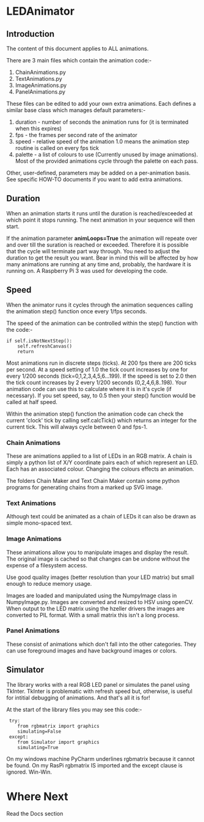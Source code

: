 # LEDAnimator

## Introduction

The content of this document applies to ALL animations.

There are 3 main files which contain the animation code:-
1. ChainAnimations.py
2. TextAnimations.py
3. ImageAnimations.py 
4. PanelAnimations.py  

These files can be edited to add your own extra animations. Each defines a similar base class which manages default parameters:-

1. duration - number of seconds the animation runs for (it is terminated when this expires)
2. fps - the frames per second rate of the animator
3. speed - relative speed of the animation 1.0 means the animation step routine is called on every fps tick
4. palette - a list of colours to use (Currently unused by image animations). Most of the provided animations cycle through the palette on each pass.

Other, user-defined, parameters may be added on a per-animation basis. See specific HOW-TO documents if you want to add extra animations.


## Duration

When an animation starts it runs until the duration is reached/exceeded at which point it stops running. The next 
animation in your sequence will then start.

If the animation parameter **animLoops=True** the animation will repeate over and over till the suration is 
reached or exceeded. Therefore it is possible that the cycle will terminate part way through. You 
need to adjust the duration to get the result you want. Bear in mind this will be affected by how many animations are running at any time and, probably, the hardware it is running on. A Raspberry Pi 3 was used for developing the code.


## Speed
When the animator runs it cycles through the animation sequences calling the animation step() function once every 1/fps seconds. 

The speed of the animation can be controlled within the step() function with the code:- 

```
if self.isNotNextStep(): 
    self.refreshCanvas()
    return
```

Most animations run in discrete steps (ticks). At 200 fps there are 200 ticks per second. At a speed setting of 1.0 the tick count increases by one for every 1/200 seconds (tick=0,1,2,3,4,5,6...199). If the speed is set to 2.0 then the tick count increases by 2 every 1/200 seconds (0,2,4,6,8..198). Your animation code can use this to calculate where it is in it's cycle (if necessary).
If you set speed, say, to 0.5 then your step() function would be called at half speed.

Within the animation step() function the animation code can check the current 'clock' tick by calling self.calcTick() which returns an integer for the current tick. This will always cycle between 0 and fps-1.

### Chain Animations

These are animations applied to a list of LEDs in an RGB matrix. A chain is simply a python list of X/Y coordinate pairs each of which represent an LED. Each has an associated colour. Changing the colours effects an animation.

The folders Chain Maker and Text Chain Maker contain some python programs for generating chains from a marked up SVG image.

### Text Animations

Although text could be animated as a chain of LEDs it can also be drawn as simple mono-spaced text.

### Image Animations

These animations allow you to manipulate images and display the result. The original image is cached so that changes can be undone without the expense of a filesystem access. 

Use good quality images (better resolution than your LED matrix) but small enough to reduce memory usage.

Images are loaded and manipulated using the NumpyImage class in NumpyImage.py. Images are converted and resized to HSV using openCV. When output to the LED matrix using the hzeller drivers the images are converted to PIL format. With a small matrix this isn't a long process.

### Panel Animations

These consist of animations which don't fall into the other categories. They can use foreground images and have 
background images or colors.


## Simulator

The library works with a real RGB LED panel or simulates the panel using TkInter. TkInter is problematic with refresh speed but, otherwise, is useful for intitial debugging of animations. And that's all it is for!

At the start of the library files you may see this code:-

```
 try:
    from rgbmatrix import graphics    
    simulating=False    
 except:
    from Simulator import graphics    
    simulating=True
```
On my windows machine PyCharm underlines rgbmatrix because it cannot be found. On my RasPi rgbmatrix IS imported and the except clause is ignored. Win-Win.

# Where Next

Read the Docs section